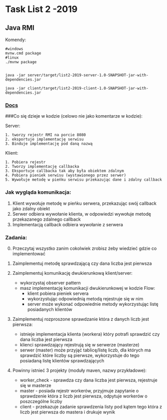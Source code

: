 # Task List 2 -2019

## Java RMI


Komendy:

```
#windows
mvnw.cmd package
#linux
./mvnw package


java -jar server/target/list2-2019-server-1.0-SNAPSHOT-jar-with-dependencies.jar

java -jar client/target/list2-2019-client-1.0-SNAPSHOT-jar-with-dependencies.jar

```

### [Docs](https://docs.oracle.com/javase/tutorial/rmi/index.html)


###Co się dzieje w kodzie (celowo nie jako komentarze w kodzie):

Server: 

	1. tworzy rejestr RMI na porcie 8080
	2. eksportuje implementację serwisu
	3. Binduje implementację pod daną nazwą

Klient:

	1. Pobiera rejestr
	2. Tworzy implementację callbacka
	3. Eksportuje callbacka tak aby była obiektem zdalnym
	4. Pobiera pieniek serwisu (wystawionego przez serwer)
	5. Wywołuje metodę w pieńku serwisu przekazując dane i zdalny callback


### Jak wygląda komunikacja:

1. Klient wywołuje metodę w pieńku serwera, przekazując swój callback jako zdalny obiekt
2. Serwer odbiera wywołanie klienta, w odpowiedzi wywołuje metodę przekazanego zdalnego callback
3. Implementacją callback odbiera wywołanie z serwera


### Zadania:

0. Przeczytaj wszystko zanim cokolwiek zrobisz żeby wiedzieć gdzie co implementować
1. Zaimplementuj metodę sprawdzającą czy dana liczba jest pierwsza
2. Zaimplementuj komunikację dwukierunkową klient/server:
	- wykorzystaj observer pattern
	- masz implementację komunikacji dwukierunkowej w kodzie
	Flow:
		- klient pobiera pieniek servera
		- wykorzystując odpowiednią metodą rejestruje się w nim
		- server może wykonać odpowiednie metody wykorzystując listę posiadanych klientów
3. Zaimplementuj rozproszone sprawdzanie która z danych liczb jest pierwsza:
	- istnieje implementacja klienta (workera) który potrafi sprawdzić czy dana liczba jest pierwsza
	- klienci sprawdzający rejestrują się w serwerze (masterze)
	- serwer (master) może przyjąć tablicę/listę liczb, dla których ma sprawdzić które liczby są pierwsze, wykorzystuje do tego posiadaną listę klientów sprawdzających
	

4. Powinny istnieć 3 projekty (moduły maven, nazwy przykładowe): 
	- worker_check - sprawdza czy dana liczba jest pierwsza, rejestruje się w masterze
	- master - posiada rejestr workerów, przyjmuje zapytanie o sprawdzenie która z liczb jest pierwsza, odpytuje workerów o poszczególne liczby
	- client - przekazuje zadanie sprawdzenia listy pod kątem tego która z liczb jest pierwsza do mastera i drukuje wynik

